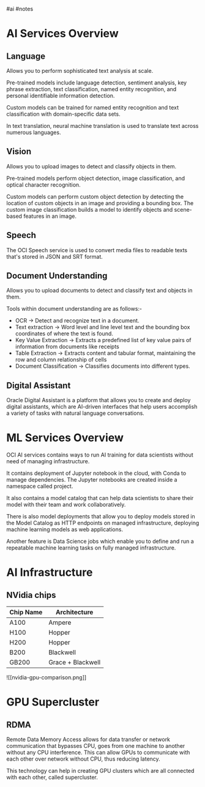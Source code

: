 #ai #notes 

# AI Services Overview
## Language

Allows you to perform sophisticated text analysis at scale.

Pre-trained models include language detection, sentiment analysis, key phrase extraction, text classification, named entity recognition, and personal identifiable information detection.

Custom models can be trained for named entity recognition and text classification with domain-specific data sets. 

In text translation, neural machine translation is used to translate text across numerous languages.

## Vision

Allows you to upload images to detect and classify objects in them.

Pre-trained models perform object detection, image classification, and optical character recognition.

Custom models can perform custom object detection by detecting the location of custom objects in an image and providing a bounding box. The custom image classification builds a model to identify objects and scene-based features in an image.

## Speech

The OCI Speech service is used to convert media files to readable texts that's stored in JSON and SRT format.

## Document Understanding

Allows you to upload documents to detect and classify text and objects in them.

Tools within document understanding are as follows:-

- OCR -> Detect and recognize text in a document.
- Text extraction -> Word level and line level text and the bounding box coordinates of where the text is found.
- Key Value Extraction -> Extracts a predefined list of key value pairs of information from documents like receipts
- Table Extraction -> Extracts content and tabular format, maintaining the row and column relationship of cells
- Document Classification -> Classifies documents into different types.
## Digital Assistant

Oracle Digital Assistant is a platform that allows you to create and deploy digital assistants, which are AI-driven interfaces that help users accomplish a variety of tasks with natural language conversations.

# ML Services Overview

OCI AI services contains ways to run AI training for data scientists without need of managing infrastructure.

It contains deployment of Jupyter notebook in the cloud, with Conda to manage dependencies. The Jupyter notebooks are created inside a namespace called project.

It also contains a model catalog that can help data scientists to share their model with their team and work collaboratively.

There is also model deployments that allow you to deploy models stored in the Model Catalog as HTTP endpoints on managed infrastructure, deploying machine learning models as web applications.

Another feature is Data Science jobs which enable you to define and run a repeatable machine learning tasks on fully managed infrastructure.

# AI Infrastructure

## NVidia chips


| Chip Name | Architecture      |
| --------- | ----------------- |
| A100      | Ampere            |
| H100      | Hopper            |
| H200      | Hopper            |
| B200      | Blackwell         |
| GB200     | Grace + Blackwell |



![[nvidia-gpu-comparison.png]]

# GPU Supercluster

## RDMA

Remote Data Memory Access allows for data transfer or network communication that bypasses CPU, goes from one machine to another without any CPU interference. This can allow GPUs to communicate with each other over network without CPU, thus reducing latency. 

This technology can help in creating GPU clusters which are all connected with each other, called supercluster.

